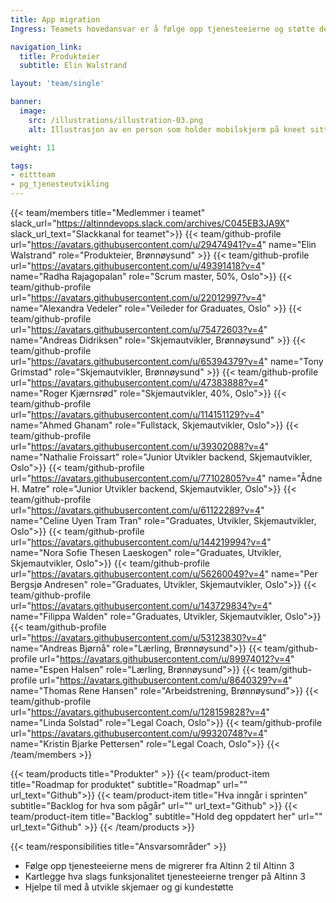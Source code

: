 ```yaml
---
title: App migration
Ingress: Teamets hovedansvar er å følge opp tjenesteeierne og støtte dem under migreringen til Altinn 3. 

navigation_link:
  title: Produkteier
  subtitle: Elin Walstrand

layout: 'team/single'

banner:
  image:
    src: /illustrations/illustration-03.png
    alt: Illustrasjon av en person som holder mobilskjerm på kneet sitt

weight: 11

tags:
- eittteam
- pg_tjenesteutvikling
---
```


{{< team/members title="Medlemmer i teamet" slack_url="https://altinndevops.slack.com/archives/C045EB3JA9X" slack_url_text="Slackkanal for teamet">}}
{{< team/github-profile url="https://avatars.githubusercontent.com/u/29474941?v=4" name="Elin Walstrand" role="Produkteier, Brønnøysund" >}}
{{< team/github-profile url="https://avatars.githubusercontent.com/u/49391418?v=4" name="Radha Rajagopalan" role="Scrum master, 50%, Oslo">}}
{{< team/github-profile url="https://avatars.githubusercontent.com/u/22012997?v=4" name="Alexandra Vedeler" role="Veileder for Graduates, Oslo" >}}
{{< team/github-profile url="https://avatars.githubusercontent.com/u/75472603?v=4" name="Andreas Didriksen" role="Skjemautvikler, Brønnøysund" >}}
{{< team/github-profile url="https://avatars.githubusercontent.com/u/65394379?v=4" name="Tony Grimstad" role="Skjemautvikler, Brønnøysund" >}}
{{< team/github-profile url="https://avatars.githubusercontent.com/u/47383888?v=4" name="Roger Kjærnsrød" role="Skjemautvikler, 40%, Oslo">}}
{{< team/github-profile url="https://avatars.githubusercontent.com/u/114151129?v=4" name="Ahmed Ghanam" role="Fullstack, Skjemautvikler, Oslo">}}
{{< team/github-profile url="https://avatars.githubusercontent.com/u/39302088?v=4" name="Nathalie Froissart" role="Junior Utvikler backend, Skjemautvikler, Oslo">}}
{{< team/github-profile url="https://avatars.githubusercontent.com/u/77102805?v=4" name="Ådne H. Matre" role="Junior Utvikler backend, Skjemautvikler, Oslo">}}
{{< team/github-profile url="https://avatars.githubusercontent.com/u/61122289?v=4" name="Celine Uyen Tram Tran" role="Graduates, Utvikler, Skjemautvikler, Oslo">}}
{{< team/github-profile url="https://avatars.githubusercontent.com/u/144219994?v=4" name="Nora Sofie Thesen Laeskogen" role="Graduates, Utvikler, Skjemautvikler, Oslo">}}
{{< team/github-profile url="https://avatars.githubusercontent.com/u/56260049?v=4" name="Per Bergsjø Andresen" role="Graduates, Utvikler, Skjemautvikler, Oslo">}}
{{< team/github-profile url="https://avatars.githubusercontent.com/u/143729834?v=4" name="Filippa Walden" role="Graduates, Utvikler, Skjemautvikler, Oslo">}}
{{< team/github-profile url="https://avatars.githubusercontent.com/u/53123830?v=4" name="Andreas Bjørnå" role="Lærling, Brønnøysund">}}
{{< team/github-profile url="https://avatars.githubusercontent.com/u/89974012?v=4" name="Espen Halsen" role="Lærling, Brønnøysund">}}
{{< team/github-profile url="https://avatars.githubusercontent.com/u/8640329?v=4" name="Thomas Rene Hansen" role="Arbeidstrening, Brønnøysund">}}
{{< team/github-profile url="https://avatars.githubusercontent.com/u/128159828?v=4" name="Linda Solstad" role="Legal Coach, Oslo">}}
{{< team/github-profile url="https://avatars.githubusercontent.com/u/99320748?v=4" name="Kristin Bjarke Pettersen" role="Legal Coach, Oslo">}}
{{< /team/members >}}

{{< team/products title="Produkter" >}}
{{< team/product-item title="Roadmap for produktet" subtitle="Roadmap" url="" url_text="Github">}}
{{< team/product-item title="Hva inngår i sprinten" subtitle="Backlog for hva som pågår" url="" url_text="Github" >}}
{{< team/product-item title="Backlog" subtitle="Hold deg oppdatert her" url="" url_text="Github" >}}
{{< /team/products >}}

{{< team/responsibilities title="Ansvarsområder" >}}

- Følge opp tjenesteeierne mens de migrerer fra Altinn 2 til Altinn 3
- Kartlegge hva slags funksjonalitet tjenesteeierne trenger på Altinn 3
- Hjelpe til med å utvikle skjemaer og gi kundestøtte

